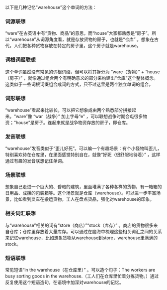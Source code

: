 以下是几种记忆“warehouse”这个单词的方法：

### 词源联想
“ware”在古英语中有“货物、商品”的意思，而“house”大家都熟悉是“房子”。所以“warehouse”从词源角度看，就是存放货物的房子，也就是“仓库” 。想象在古代，人们把各种货物存放在特定的房子里，这个房子就是warehouse。 

### 词根词缀联想 
这个单词虽然没有常见的词根词缀，但可以将其拆分为 “ware（货物）” + “house（房子）” ，就像通过组合两个有明确意义的部分来构建出“仓库”这个整体概念。这类似于一些词根词缀组合成词的方式，只不过这里是两个独立单词的组合。 

### 词形联想
“warehouse”看起来比较长，可以把它想象成由两个熟悉部分拼接起来。“ware”像 “war（战争）” 加上字母“e” ，可以联想战争时期会屯很多物资；“house”是房子。连起来就是战争物资存放的房子，即仓库。 

### 发音联想
“warehouse”发音类似于“歪儿好死”。可以编一个有趣场景：有个小怪物叫歪儿，特别喜欢待在仓库里，在里面感觉特别自在，就像“好死（很舒服地待着）” ，这样通过有趣的发音联想记住单词。 

### 场景联想
想象自己走进一个巨大的、昏暗的建筑，里面堆满了各种各样的货物，有一箱箱的日用品、成摞的包装箱等。这个场景就是仓库（warehouse）。可以进一步丰富场景，比如看到叉车在搬运货物，工人在盘点货品，强化对warehouse的印象。 

### 相关词汇联想
与“warehouse”相关的词有“store（商店）”“stock（库存）” 。商店的货物很多来自仓库；仓库里存放着大量库存。可以通过在脑海中梳理这些相关词汇之间的关系来记忆warehouse，比如想象货物从warehouse到store，warehouse里满满的stock。 

### 短语联想
常见短语“in the warehouse（在仓库里）” 。可以造个句子：The workers are busy sorting goods in the warehouse.（工人们在仓库里忙着分拣货物。）通过反复使用这个短语造句，在语境中加深对warehouse的记忆。 